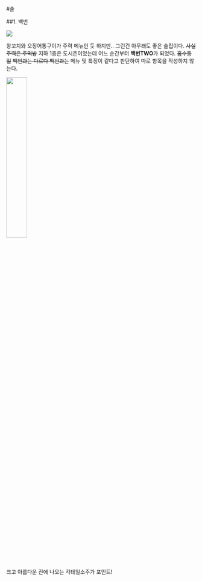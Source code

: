 #술

##1. 백번

<img src="https://s3-ap-northeast-2.amazonaws.com/locawiki/geek/127_thumb_baekbeon.png"/>

왕꼬치와 오징어통구이가 주력 메뉴인 듯 하지만.. 그런건 아무래도 좋은 술집이다. ~~사실 주력은 주먹밥~~
지하 1층은 도시촌이었는데 어느 순간부터 <b>백번TWO</b>가 되었다. ~~흡수통일~~ ~~백번과는 다르다 백번과는~~
메뉴 및 특징이 같다고 판단하여 따로 항목을 작성하지 않는다.

<img src="https://s3-ap-northeast-2.amazonaws.com/locawiki/geek/127_img0_baekbeon.jpg" width="33%"/>

크고 아름다운 잔에 나오는 칵테일소주가 포인트!
